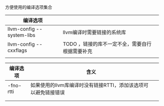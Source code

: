 

方便使用的编译选项集合

| 编译选项                  |                                                 |      |
| ------------------------- | ----------------------------------------------- | ---- |
| llvm-config --system-libs | llvm编译时需要链接的系统库                      |      |
| llvm-config --cxxflags    | TODO ，链接的库不一定不全，需要自行根据需要补充 |      |
|                           |                                                 |      |





| 编译选项  | 含义                                                         |      |
| --------- | ------------------------------------------------------------ | ---- |
| -fno-rtti | 如果使用的llvm库编译时没有链接RTTI，添加该选项可以避免链接错误 |      |
|           |                                                              |      |
|           |                                                              |      |

